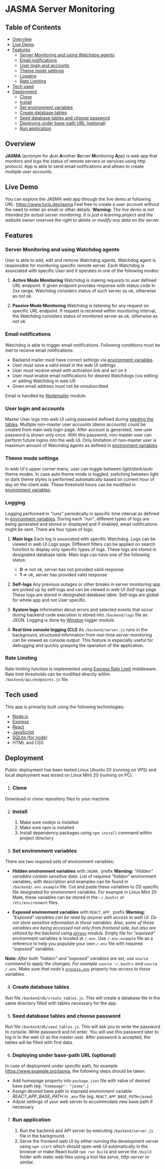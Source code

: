 # JASMA Server Monitoring

## Table of Contents
- [Overview](#overview)
- [Live Demo](#live-demo)
- [Features](#features)
  - [Server Monitoring and using Watchdog agents](#server-monitoring-and-using-watchdog-agents)
  - [Email notifications](#email-notifications)
  - [User login and accounts](#user-login-and-accounts)
  - [Theme mode settings](#theme-mode-settings)
  - [Logging](#logging)
  - [Rate Limiting](#rate-limiting)
- [Tech used](#tech-used)
- [Deployment](#deployment)
  - [Clone](#clone)
  - [Install](#install)
  - [Set environment variables](#set-environment-variables)
  - [Create database tables](#create-database-tables)
  - [Seed database tables and choose password](#seed-database-tables-and-choose-password)
  - [Deploying under base-path URL (optional)](#deploying-under-base-path-url-optional)
  - [Run application](#run-application)

## Overview
**JASMA** (acronym for **J**ust **A**nother **S**erver **M**onitoring **A**pp) is web app that monitors and logs the status of remote servers or services using http protocol. App is able to send email notifications and allows to create multiple user accounts.

## Live Demo
You can explore the JASMA web app through the live demo at following URL: https://www.turis.dev/jasma
Feel free to create a user account without the need to enter an email or other details.
**Warning:** *The live demo is not intended for actual server monitoring. It is just a learning project and the website owner reserves the right to delete or modify any data on the server.*

## Features

### Server Monitoring and using Watchdog agents
User is able to add, edit and remove Watchdog agents. Watchdog agent is responsible for monitoring specific remote server. Each Watchdog is associated with specific User and it operates in one of the following modes:

1. **Active Mode Monitoring**
Watchdog is making requests to user defined URL endpoint. If given endpoint provides response with status code in 2xx range, Watchdog considers status of such server as *ok*, otherwise as *not ok*.

2. **Passive Mode Monitoring**
Watchdog is listening for any request on specific URL endpoint. If request is received within monitoring interval, the Watchdog considers status of monitored server as *ok*, otherwise as *not ok*.

### Email notifications
Watchdog is able to trigger email notifications. Following conditions must be met to receive email notifications:
 - Backend mailer must have correct settings via [environment variables](#set-environment-variables).
 - User must save a valid email in the web UI settings
 - User must receive email with activation link and act on it
 - User must enable email notifications for desired Watchdogs (via editing or adding Watchdog in web UI)
 - Given email address must not be unsubscribed

Email is handled by [Nodemailer](https://nodemailer.com/) module.

### User login and accounts
Master User logs into web UI using password defined during [seeding the tables](#seed-database-tables-and-choose-password).
Multiple non-master user accounts (demo accounts) could be created from main web login page. After account is generated, new user password is shown only once. With this password, non-master user can perform future logins into the web UI. Only limitation of non-master user is maximum amount of Watchdog agents as defined in [environment variables](#set-environment-variables).

### Theme mode settings
In web UI's upper corner menu, user can toggle between *light/dark/auto* theme modes. In case auto theme mode is toggled, switching between light or dark theme styles is performed automatically based on current hour of day on the client side. These threshold hours can be modified in [environment variables](#set-environment-variables).

### Logging
Logging performed in *"runs"* periodically in specific time interval as defined in [environment variables](#set-environment-variables). During each *"run"*, different types of logs are being generated and stored or displayed and if enabled, email notifications might be sent. There are four types of logs:

1. **Main logs**
Each log is associated with specific Watchdog. Logs can be viewed in web UI *Logs* page. Different filters can be applied on search function to display only specific types of logs. These logs are stored in designated database table. Main logs can have one of the following status:

    - **0** => *not ok*, server has not provided valid response
    - **1** => *ok*, server has provided valid response

2. **Self-logs**
Any previous outages or other breaks in server monitoring app are picked up by self-logs and can be viewed in web UI *Self-logs* page.
These logs are stored in designated database table. Self-logs are global for whole app and not User specific.

3. **System logs**
Information about errors and selected events that occur during backend code execution is stored into `/backend/logs` file as JSON. Logging is done by [Winston](https://www.npmjs.com/package/winston) logger module.

4. **Real time console logging (CLI)**
As `/backend/server.js` runs in the background, structured information from real-time server monitoring can be viewed as console output. This feature is especially useful for debugging and quickly grasping the operation of the application.

### Rate Limiting
Rate limiting function is implemented using [Express Rate Limit](https://www.npmjs.com/package/express-rate-limit) middleware. Rate limit thresholds can be modified directly within `/backend/api/endpoints.js` file.

## Tech used
This app is primarily built using the following technologies:
- [Node.js](https://nodejs.org)
- [Express](https://expressjs.com/)
- [React](https://react.dev)
- [JavaScript](https://developer.mozilla.org/en-US/docs/Web/javascript)
- [SQLite (for node)](https://github.com/TryGhost/node-sqlite3)
- HTML and CSS

## Deployment
Public deployment has been tested Linux Ubuntu 20 (running on VPS) and local deployment was tested on Linux Mint 20 (running on PC).

1. ### Clone
Download or clone repository files to your machine.

2. ### Install
    1. Make sure *nodejs* is installed
    2. Make sure *npm* is installed
    3. Install dependency packages using `npm install` command within project directory

3. ### Set environment variables
There are two required sets of environment variables:

  - **Hidden environment variables** with `JASMA_` prefix
**Warning:** *"Hidden" variables contain sensitive data.*
List of required *"hidden"* environment variables, with description and examples can be found in `/backend/.env.example` file. Cut and paste these variables to OS specific file designated for environment variables. For example in Linux Mint 20 Mate, these variables can be stored in the `~/.bashrc` or `/etc/environment` files.

  - **Exposed environment variables** with `REACT_APP_` prefix
**Warning:** *"Exposed" variables can be read by anyone with access to web UI. Do not store sensitive information in these variables. Also, some of these variables are being accessed not only from frontend side, but also are utilized by the backend using [`dotenv`](https://www.npmjs.com/package/dotenv) module.*
Empty file for *"exposed"* environment variables is located at `/.env`. Use `/.env.example` file as a reference to help you populate your own `/.env` file with required *"exposed"* variables.

**Note:** *After both "hidden" and "exposed" variables are set, use `source` command to apply the changes. For example `source ~/.bashrc` and `source /.env`. Make sure that node's [`process.env`](https://nodejs.org/api/process.html#processenv) property has access to these variables.*

4. ### Create database tables
Run file `/backend/db/create_tables.js`. This will create a database file in the same directory filled with tables necessary for the app.

5. ### Seed database tables and choose password
Run file `/backend/db/seed_tables.js`. This will ask you to write the password to console. Write password and hit enter. You will use this password later to log in to the web UI as the master user. After password is accepted, the tables will be filled with first data.

6. ### Deploying under base-path URL (optional)
In case of deployment under specific path, for example https://www.example.org/jasma, the following steps should be taken:
 - Add *homepage* property into `package.json` file with value of desired base path (eg. `"homepage": "jasma",`)
 - Assign desired base path to exposed environment variable *REACT_APP_BASE_PATH* in `.env` file (eg. `REACT_APP_BASE_PATH=jasma`)
 - Adjust settings of your web server to accommodate new base path if necessary

7. ### Run application
    1. Run the backend and API server by executing `/backend/server.js` file in the background.
    2. Serve the frontend web UI by either running the development server using `npm start` which should open web UI automatically in the browser or make React build `npm run build` and serve the `/build` folder with static web files using a tool like *serve*, *http-server* or similar.
